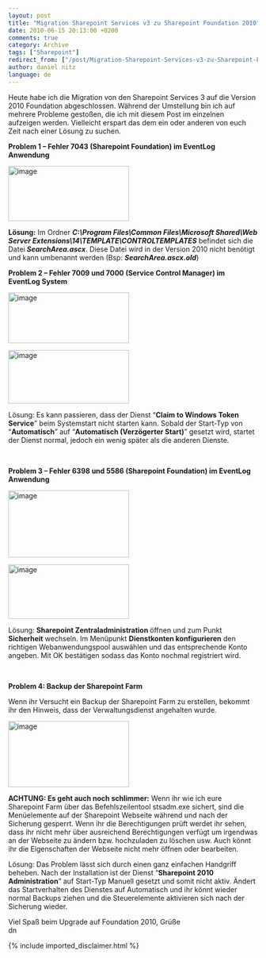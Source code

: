 ```yaml
---
layout: post
title: "Migration Sharepoint Services v3 zu Sharepoint Foundation 2010"
date: 2010-06-15 20:13:00 +0200
comments: true
category: Archive
tags: ["Sharepoint"]
redirect_from: ["/post/Migration-Sharepoint-Services-v3-zu-Sharepoint-Foundation-2010", "/post/migration-sharepoint-services-v3-zu-sharepoint-foundation-2010"]
author: daniel nitz
language: de
---
```

<!-- more -->
<p>Heute habe ich die Migration von den Sharepoint Services 3 auf die Version 2010 Foundation abgeschlossen. Während der Umstellung bin ich auf mehrere Probleme gestoßen, die ich mit diesem Post im einzelnen aufzeigen werden. Vielleicht erspart das dem ein oder anderen von euch Zeit nach einer Lösung zu suchen.</p>  <p><strong></strong></p>  <p><strong>Problem 1 – Fehler 7043 (Sharepoint Foundation) im EventLog Anwendung</strong></p>  <p><a href="/assets/archive/image_136.png" target="_blank"><img style="border-bottom: 0px; border-left: 0px; display: inline; border-top: 0px; border-right: 0px" title="image" border="0" alt="image" src="/assets/archive/image_thumb_136.png" width="244" height="111" /></a> </p>  <p><strong>Lösung:</strong> Im Ordner <strong><em>C:\Program Files\Common Files\Microsoft Shared\Web Server Extensions\14\TEMPLATE\CONTROLTEMPLATES</em></strong> befindet sich die Datei<strong><em> SearchArea.ascx</em></strong>. Diese Datei wird in der Version 2010 nicht benötigt und kann umbenannt werden (Bsp: <strong><em>SearchArea.ascx.old</em></strong>)</p>  <p><strong></strong></p>  <p><strong>Problem 2 – Fehler 7009 und 7000 (Service Control Manager) im EventLog System</strong></p>  <p><a href="/assets/archive/image_137.png" target="_blank"><img style="border-bottom: 0px; border-left: 0px; display: inline; border-top: 0px; border-right: 0px" title="image" border="0" alt="image" src="/assets/archive/image_thumb_137.png" width="244" height="102" /></a> </p>  <p><a href="/assets/archive/image_138.png" target="_blank"><img style="border-bottom: 0px; border-left: 0px; display: inline; border-top: 0px; border-right: 0px" title="image" border="0" alt="image" src="/assets/archive/image_thumb_138.png" width="244" height="108" /></a> </p>  <p>Lösung: Es kann passieren, dass der Dienst “<strong>Claim to Windows Token Service</strong>” beim Systemstart nicht starten kann. Sobald der Start-Typ von “<strong>Automatisch</strong>” auf “<strong>Automatisch (Verzögerter Start)</strong>” gesetzt wird, startet der Dienst normal, jedoch ein wenig später als die anderen Dienste.</p>  <p>&#160;</p>  <p><strong>Problem 3 – Fehler 6398 und 5586 (Sharepoint Foundation) im EventLog Anwendung</strong></p>  <p><a href="/assets/archive/image_139.png" target="_blank"><img style="border-bottom: 0px; border-left: 0px; display: inline; border-top: 0px; border-right: 0px" title="image" border="0" alt="image" src="/assets/archive/image_thumb_139.png" width="244" height="135" /></a> </p>  <p><a href="/assets/archive/image_140.png" target="_blank"><img style="border-bottom: 0px; border-left: 0px; display: inline; border-top: 0px; border-right: 0px" title="image" border="0" alt="image" src="/assets/archive/image_thumb_140.png" width="244" height="110" /></a> </p>  <p>Lösung: <strong>Sharepoint Zentraladministration </strong>öffnen und zum Punkt <strong>Sicherheit</strong> wechseln. Im Menüpunkt <strong>Dienstkonten konfigurieren</strong> den richtigen Webanwendungspool auswählen und das entsprechende Konto angeben. Mit OK bestätigen sodass das Konto nochmal registriert wird.</p>  <p>&#160;</p>  <p><strong>Problem 4: Backup der Sharepoint Farm</strong></p>  <p>Wenn ihr Versucht ein Backup der Sharepoint Farm zu erstellen, bekommt ihr den Hinweis, dass der Verwaltungsdienst angehalten wurde.</p>  <p><a href="/assets/archive/image_141.png" target="_blank"><img style="border-bottom: 0px; border-left: 0px; display: inline; border-top: 0px; border-right: 0px" title="image" border="0" alt="image" src="/assets/archive/image_thumb_141.png" width="244" height="133" /></a> </p>  <p><strong>ACHTUNG: Es geht auch noch schlimmer:</strong> Wenn ihr wie ich eure Sharepoint Farm über das Befehlszeilentool stsadm.exe sichert, sind die Menüelemente auf der Sharepoint Webseite während und nach der Sicherung gesperrt. Wenn ihr die Berechtigungen prüft werdet ihr sehen, dass ihr nicht mehr über ausreichend Berechtigungen verfügt um irgendwas an der Webseite zu ändern bzw. hochzuladen zu löschen usw. Auch könnt ihr die Eigenschaften der Webseite nicht mehr öffnen oder bearbeiten.</p>  <p>Lösung: Das Problem lässt sich durch einen ganz einfachen Handgriff beheben. Nach der Installation ist der Dienst “<strong>Sharepoint 2010 Administration</strong>” auf Start-Typ Manuell gesetzt und somit nicht aktiv. Ändert das Startverhalten des Dienstes auf Automatisch und ihr könnt wieder normal Backups ziehen und die Steuerelemente aktivieren sich nach der Sicherung wieder.</p>  <p>Viel Spaß beim Upgrade auf Foundation 2010, Grüße   <br />dn</p>
{% include imported_disclaimer.html %}
